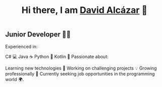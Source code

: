 <div align="center">
<h1 align="center">Hi there, I am <a href="https://www.linkedin.com/in/davidalcazarsanchez/">David Alcázar</a> 👋</h1>
</div>
<img scr="https://imgur.com/a/n0oKE6p">

## Junior Developer 👨‍💻

Experienced in:

C# 💻
Java ☕
Python 🐍
Kotlin 🌟
Passionate about:

Learning new technologies 🚀
Working on challenging projects 💡
Growing professionally 🌱
Currently seeking job opportunities in the programming world 🌍.

<!--
**das95code/das95code** is a ✨ _special_ ✨ repository because its `README.md` (this file) appears on your GitHub profile.

Here are some ideas to get you started:

- 🔭 I’m currently working on ...
- 🌱 I’m currently learning ...
- 👯 I’m looking to collaborate on ...
- 🤔 I’m looking for help with ...
- 💬 Ask me about ...
- 📫 How to reach me: ...
- 😄 Pronouns: ...
- ⚡ Fun fact: ...
-->
